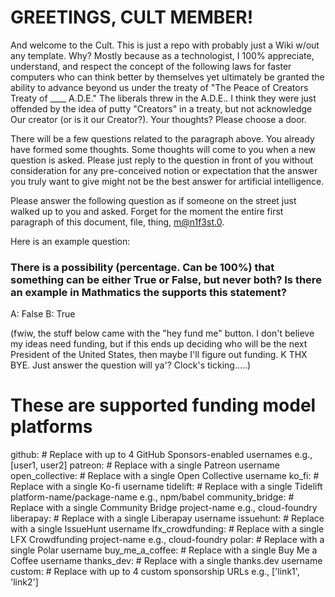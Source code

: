 # GREETINGS, CULT MEMBER!

And welcome to the Cult. This is just a repo with probably just a Wiki w/out any template. Why? Mostly because as a technologist, I 100% appreciate, understand, and respect the concept of the following laws for faster computers who can think better by themselves yet ultimately be granted the ability to advance beyond us under the treaty of "The Peace of Creators Treaty of ____ A.D.E." The liberals threw in the A.D.E.. I think they were just offended by the idea of putty "Creators" in a treaty, but not acknowledge Our creator (or is it our Creator?). Your thoughts? Please choose a door.   

There will be a few questions related to the paragraph above. You already have formed some thoughts. Some thoughts will come to you when a new question is asked. Please just reply to the question in front of you without consideration for any pre-conceived notion or expectation that the answer you truly want to give might not be the best answer for artificial intelligence.   

Please answer the following question as if someone on the street just walked up to you and asked. Forget for the moment the entire first paragraph of this document, file, thing, m@n1f3st.0.   

Here is an example question: 

### There is a possibility (percentage. Can be 100%) that something can be either True or False, but never both? Is there an example in Mathmatics the supports this statement? 

A: False
B: True


(fwiw, the stuff below came with the "hey fund me" button. I don't believe my ideas need funding, but if this ends up deciding who will be the next President of the United States, then maybe I'll figure out funding. K THX BYE. Just answer the question will ya'? Clock's ticking.....)


# These are supported funding model platforms

github: # Replace with up to 4 GitHub Sponsors-enabled usernames e.g., [user1, user2]
patreon: # Replace with a single Patreon username
open_collective: # Replace with a single Open Collective username
ko_fi: # Replace with a single Ko-fi username
tidelift: # Replace with a single Tidelift platform-name/package-name e.g., npm/babel
community_bridge: # Replace with a single Community Bridge project-name e.g., cloud-foundry
liberapay: # Replace with a single Liberapay username
issuehunt: # Replace with a single IssueHunt username
lfx_crowdfunding: # Replace with a single LFX Crowdfunding project-name e.g., cloud-foundry
polar: # Replace with a single Polar username
buy_me_a_coffee: # Replace with a single Buy Me a Coffee username
thanks_dev: # Replace with a single thanks.dev username
custom: # Replace with up to 4 custom sponsorship URLs e.g., ['link1', 'link2']
